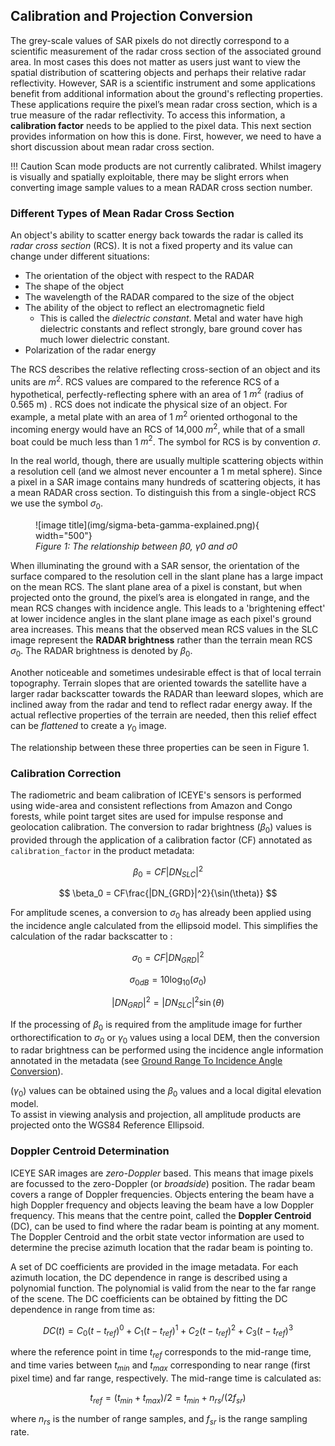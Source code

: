 
## Calibration and Projection Conversion

The grey-scale values of SAR pixels do not directly correspond to a scientific measurement of the radar cross section of the associated ground area. In most cases this does not matter as users just want to view the spatial distribution of scattering objects and perhaps their relative radar reflectivity. However, SAR is a scientific instrument and some applications benefit from additional information about the ground's reflecting properties. These applications require the pixel’s mean radar cross section, which is a true measure of the radar reflectivity. To access this information, a **calibration factor** needs to be applied to the pixel data. This next section provides information on how this is done. First, however, we need to have a short discussion about mean radar cross section.

!!! Caution
    Scan mode products are not currently calibrated. Whilst imagery is visually and spatially exploitable, there may be slight errors when converting image sample values to a mean RADAR cross section number.

### Different Types of Mean Radar Cross Section

An object's ability to scatter energy back towards the radar is called its *radar cross section* (RCS). It is not a fixed property and its value can change under different situations:

* The orientation of the object with respect to the RADAR
* The shape of the object
* The wavelength of the RADAR compared to the size of the object
* The ability of the object to reflect an electromagnetic field 
    * This is called the  *dielectric constant*. Metal and water have high dielectric constants and reflect strongly, bare ground cover has much lower dielectric constant.
* Polarization of the radar energy

The RCS describes the relative reflecting cross-section of an object and its units are $m^2$. RCS values are compared to the reference RCS of a hypothetical, perfectly-reflecting sphere with an area of 1 $m^2$ (radius of 0.565 m) . RCS does not indicate the physical size of an object. For example, a metal plate with an area of 1 $m^2$ oriented orthogonal to the incoming energy would have an RCS of 14,000 $m^2$, while that of a small boat could be much less than 1 $m^2$.  The symbol for RCS is by convention $\sigma$.

In the real world, though, there are usually multiple scattering objects within a resolution cell (and we almost never encounter a 1 m metal sphere). Since a pixel in a SAR image contains many hundreds of scattering objects, it has a mean RADAR cross section. To distinguish this from a single-object RCS we use the symbol $\sigma_0$. 

<figure markdown>
![image title](img/sigma-beta-gamma-explained.png){ width="500"}
<figcaption><em>Figure 1: The relationship between β0, γ0 and σ0</em></figcaption>
</figure>

When illuminating the ground with a SAR sensor, the orientation of the surface compared to the resolution cell in the slant plane has a large impact on the mean RCS. The slant plane area of a pixel is constant, but when projected onto the ground, the pixel’s area is elongated in range, and the mean RCS changes with incidence angle. This leads to a 'brightening effect' at lower incidence angles in the slant plane image as each pixel's ground area increases. This means that the observed mean RCS values in the SLC image represent the **RADAR brightness** rather than the terrain mean RCS $\sigma_0$. The RADAR brightness is denoted by $\beta_0$.

Another noticeable and sometimes undesirable effect is that of local terrain topography. Terrain slopes that are oriented towards the satellite have a larger radar backscatter towards the RADAR than leeward slopes, which are inclined away from the radar and tend to reflect radar energy away. If the actual reflective properties of the terrain are needed, then this relief effect can be *flattened* to create a $\gamma_0$ image.

The relationship between these three properties can be seen in Figure 1.

### Calibration Correction

The radiometric and beam calibration of ICEYE's sensors is performed using wide-area and consistent reflections from Amazon and Congo forests, while point target sites are used for impulse response and geolocation calibration. The conversion to radar brightness ($\beta_0$) values is provided through the application of a calibration factor (CF) annotated as `calibration_factor` in the product metadata:

$$ \beta_0 = CF|DN_{SLC}|^2 $$

$$ \beta_0 = CF\frac{|DN_{GRD}|^2}{\sin(\theta)} $$
 
For amplitude scenes, a conversion to $\sigma_0$ has already been applied using the incidence angle calculated from the ellipsoid model. This simplifies the calculation of the radar backscatter to :

$$
\sigma_0 = CF |DN_{GRD}|^2 
$$

$$
\sigma_{0dB} = 10\log_{10}(\sigma_0) 
$$

$$
|DN_{GRD}|^2 = |DN_{SLC}|^2 \sin(\theta)
$$

If the processing of $\beta_0$ is required from the amplitude image for further orthorectification to $\sigma_0$ or $\gamma_0$ values using a local DEM, then the conversion to radar brightness can be performed using the incidence angle information annotated in the metadata (see [Ground Range To Incidence Angle Conversion](../slantToGround#ground-range-to-incidence-angle-conversion)). 

($\gamma_0$) values can be obtained using the $\beta_0$ values and a local digital elevation model.  
To assist in viewing analysis and projection, all amplitude products are projected onto the WGS84 Reference Ellipsoid.

### Doppler Centroid Determination
ICEYE SAR images are *zero-Doppler* based. This means that image pixels are focussed to the zero-Doppler (or *broadside*) position. The  radar beam covers a range of Doppler frequencies. Objects entering the beam have a high Doppler frequency and objects leaving the beam have a low Doppler frequency. This means that the centre point, called the **Doppler Centroid** (DC), can be used to find where the radar beam is pointing at any moment. The Doppler Centroid and the orbit state vector information are used to determine the precise azimuth location that the radar beam is pointing to.

A set of DC coefficients are provided in the image metadata. For each azimuth location, the DC dependence in range is described using a polynomial function. The polynomial is valid from the near to the far range of the scene. The DC coefficients can be obtained by fitting the DC dependence in range from time as:

$$ DC(t)=C_0\left(t-t_{ref}\right)^0+C_1 \left(t-t_{ref}\right)^1+C_2 \left(t-t_{ref}\right)^2+C_3 \left(t-t_{ref}\right)^3$$

where the reference point in time $t_{ref}$ corresponds to the mid-range time, and time varies between $t_{min}$ and $t_{max}$ corresponding to near range (first pixel time) and far range, respectively. 
The mid-range time is calculated as:  

$$ t_{ref}= (t_{min} +t_{max})/2=t_{min}+n_{rs}/(2f_{sr} )$$

where $n_{rs}$ is the number of range samples, and $f_{sr}$ is the range sampling rate.